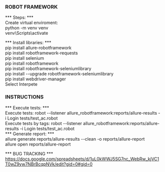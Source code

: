 ### ROBOT FRAMEWORK </br>
*** Steps: ***</br>
Create virtual enviroment:</br>
python -m venv venv</br>
venv\Scripts\activate</br>

*** Install libraries: ***</br>
pip install allure-robotframework</br>
pip install robotframework-requests</br>
pip install selenium</br>
pip install robotframework</br>
pip install robotframework-seleniumlibrary</br>
pip install --upgrade robotframework-seleniumlibrary</br>
pip install webdriver-manager</br>
Select Interpete</br>

 ### INSTRUCTIONS </br>
*** Execute tests: ***</br>
Execute tests: robot --listener allure_robotframework:reports/allure-results -i Login tests/test_ac.robot</br>
Execute tests by tags: robot --listener allure_robotframework:reports/allure-results -i Login tests/test_ac.robot</br>
*** Generate report: ***</br>
allure generate reports/allure-results --clean -o reports/allure-report</br>
allure open reports/allure-report</br>

*** BUG TRACKING ***</br>
https://docs.google.com/spreadsheets/d/1uL0kWWJ5SG7nc_WebRw_kjVC1T0wZ9yw7NBrBcqpNVk/edit?gid=0#gid=0</br>



